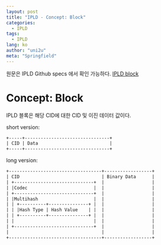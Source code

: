 ```yaml
---
layout: post
title: "IPLD - Concept: Block"
categories:
  - IPLD
tags:
  - IPLD
lang: ko
author: "uni2u"
meta: "Springfield"
---
```


원문은 IPLD Github specs 에서 확인 가능하다. [IPLD block](https://github.com/ipld/specs/blob/master/block-layer/block.md)

# Concept: Block

IPLD 블록은 해당 CID에 대한 CID 및 이진 데이터 값이다.

short version:

```tex
+-----+--------------------------------+
| CID | Data                           |
+-----+--------------------------------+
```

long version:

```tex
+-----------------------------------+------------------+
| CID                               | Binary Data      |
| +------------------------------+  |                  |
| |Codec                         |  |                  |
| +------------------------------+  |                  |
| |Multihash                     |  |                  |
| | +----------+---------------+ |  |                  |
| | |Hash Type | Hash Value    | |  |                  |
| | +----------+---------------+ |  |                  |
| |                              |  |                  |
| +------------------------------+  |                  |
|                                   |                  |
+-----------------------------------+------------------+
```
